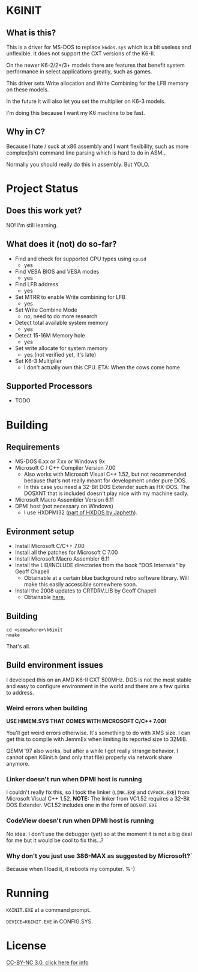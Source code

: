 # K6INIT

## What is this?

This is a driver for MS-DOS to replace `k6dos.sys` which is a bit useless and unflexible. It does not support the CXT versions of the K6-II.

On the newer K6-2/2+/3+ models there are features that benefit system performance in select applications greatly, such as games.

This driver sets Write allocation and Write Combining for the LFB memory on these models.

In the future it will also let you set the multiplier on K6-3 models.

I'm doing this because I want my K6 machine to be fast.

## Why in C?

Because I hate / suck at x86 assembly and I want flexibility, such as more complex(ish) command line parsing which is hard to do in ASM...

Normally you should really do this in assembly. But YOLO.

# Project Status

## Does this work yet?

NO! I'm still learning.

## What does it (not) do so-far?

* Find and check for supported CPU types using `cpuid`
  * yes
* Find VESA BIOS and VESA modes
  * yes
* Find LFB address
  * yes
* Set MTRR to enable Write combining for LFB
  * yes
* Set Write Combine Mode
  * no, need to do more research
* Detect total available system memory 
  * yes 
* Detect 15-16M Memory hole 
  * yes
* Set write allocate for system memory
  * yes (not verified yet, it's late)
* Set K6-3 Multiplier
  * I don't actually own this CPU. ETA: When the cows come home


## Supported Processors

* TODO

# Building

## Requirements

* MS-DOS 6.xx or 7.xx or Windows 9x
* Microsoft C / C++ Compiler Version 7.00
  * Also works with Microsoft Visual C++ 1.52, but not recommended because that's not really meant for development under pure DOS.
  * In this case you need a 32-Bit DOS Extender such as HX-DOS. The DOSXNT that is included doesn't play nice with my machine sadly.
* Microsoft Macro Assembler Version 6.11
* DPMI host (not necessary on Windows)
  * I use HXDPMI32 ([part of HXDOS by Japheth](https://www.japheth.de/HX.html)).

## Evironment setup

* Install Microsoft C/C++ 7.00
* Install all the patches for Microsoft C 7.00
* Install Microsoft Macro Assembler 6.11
* Install the LIB/INCLUDE directories from the book "DOS Internals" by Geoff Chapell
  * Obtainable at a certain blue background retro software library. Will make this easily accessible somewhere soon.
* Install the 2008 updates to CRTDRV.LIB by Geoff Chapell
  * Obtainable [here.](https://www.geoffchappell.com/notes/dos/internals/crtdrvr/update.htm)

## Building

```
cd <somewhere>\k6init
nmake
```

That's all.

## Build environment issues

I developed this on an AMD K6-II CXT 500MHz. DOS is not the most stable and easy to configure environment in the world and there are a few quirks to address.

### Weird errors when building

**USE HIMEM.SYS THAT COMES WITH MICROSOFT C/C++ 7.00!**

You'll get weird errors otherwise. It's something to do with XMS size. I can get this to compile with JemmEx when limiting its reported size to 32MiB.

QEMM '97 also works, but after a while I got really strange behavior. I cannot open K6init.h (and only that file) properly via network share anymore.

### Linker doesn't run when DPMI host is running

I couldn't really fix this, so I took the linker (`LINK.EXE` and `CVPACK.EXE`) from Microsoft Visual C++ 1.52. **NOTE:** The linker from VC1.52 requires a 32-Bit DOS Extender.
VC1.52 includes one in the form of `DOSXNT.EXE`

### CodeView doesn't run when DPMI host is running

No idea. I don't use the debugger (yet) so at the moment it is not a big deal for me but it would be cool to fix this...?

### Why don't you just use 386-MAX as suggested by Microsoft?`

Because when I load it, it reboots my computer. %-)

# Running

`K6INIT.EXE` at a command prompt.

`DEVICE=K6INIT.EXE` in CONFIG.SYS.

# License

[CC-BY-NC 3.0, click here for info](https://creativecommons.org/licenses/by-nc/3.0)
